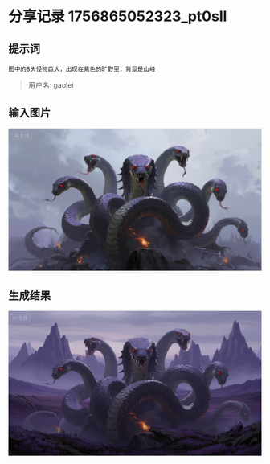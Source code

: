 # 分享记录 1756865052323_pt0sll

## 提示词

```
图中的8头怪物巨大，出现在紫色的旷野里，背景是山峰
```

> 用户名: gaolei

## 输入图片

![](./inputs/character_0.png)

## 生成结果

![](./outputs/result_part_1.png)
